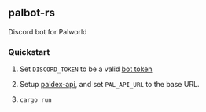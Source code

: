 palbot-rs
---------


Discord bot for Palworld


### Quickstart

1. Set `DISCORD_TOKEN` to be a valid [bot token](https://www.writebots.com/discord-bot-token/)

2. Setup [paldex-api](https://github.com/mlg404/palworld-paldex-api), and set `PAL_API_URL` to the base URL. 

3. `cargo run`
